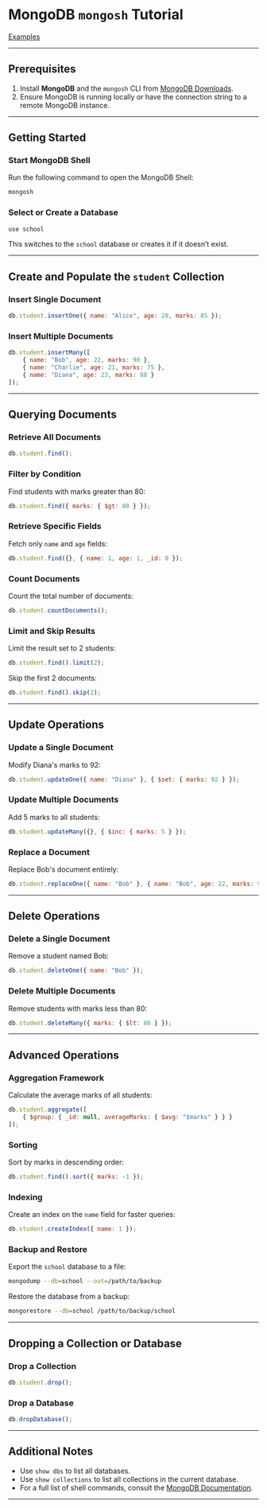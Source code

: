 
# MongoDB `mongosh` Tutorial 

[Examples](https://github.com/ananthakrishnanpta/mongodb-tutorial/edit/main/mongsh-employees.md)

---

## Prerequisites

1. Install **MongoDB** and the `mongosh` CLI from [MongoDB Downloads](https://www.mongodb.com/try/download/shell).
2. Ensure MongoDB is running locally or have the connection string to a remote MongoDB instance.

---

## Getting Started

### Start MongoDB Shell

Run the following command to open the MongoDB Shell:
```bash
mongosh
```

### Select or Create a Database
```javascript
use school
```

This switches to the `school` database or creates it if it doesn’t exist.

---

## Create and Populate the `student` Collection

### Insert Single Document
```javascript
db.student.insertOne({ name: "Alice", age: 20, marks: 85 });
```

### Insert Multiple Documents
```javascript
db.student.insertMany([
    { name: "Bob", age: 22, marks: 90 },
    { name: "Charlie", age: 21, marks: 75 },
    { name: "Diana", age: 23, marks: 88 }
]);
```

---

## Querying Documents

### Retrieve All Documents
```javascript
db.student.find();
```

### Filter by Condition
Find students with marks greater than 80:
```javascript
db.student.find({ marks: { $gt: 80 } });
```

### Retrieve Specific Fields
Fetch only `name` and `age` fields:
```javascript
db.student.find({}, { name: 1, age: 1, _id: 0 });
```

### Count Documents
Count the total number of documents:
```javascript
db.student.countDocuments();
```

### Limit and Skip Results
Limit the result set to 2 students:
```javascript
db.student.find().limit(2);
```
Skip the first 2 documents:
```javascript
db.student.find().skip(2);
```

---

## Update Operations

### Update a Single Document
Modify Diana's marks to 92:
```javascript
db.student.updateOne({ name: "Diana" }, { $set: { marks: 92 } });
```

### Update Multiple Documents
Add 5 marks to all students:
```javascript
db.student.updateMany({}, { $inc: { marks: 5 } });
```

### Replace a Document
Replace Bob's document entirely:
```javascript
db.student.replaceOne({ name: "Bob" }, { name: "Bob", age: 22, marks: 95 });
```

---

## Delete Operations

### Delete a Single Document
Remove a student named Bob:
```javascript
db.student.deleteOne({ name: "Bob" });
```

### Delete Multiple Documents
Remove students with marks less than 80:
```javascript
db.student.deleteMany({ marks: { $lt: 80 } });
```

---

## Advanced Operations

### Aggregation Framework
Calculate the average marks of all students:
```javascript
db.student.aggregate([
    { $group: { _id: null, averageMarks: { $avg: "$marks" } } }
]);
```

### Sorting
Sort by marks in descending order:
```javascript
db.student.find().sort({ marks: -1 });
```

### Indexing
Create an index on the `name` field for faster queries:
```javascript
db.student.createIndex({ name: 1 });
```

### Backup and Restore
Export the `school` database to a file:
```bash
mongodump --db=school --out=/path/to/backup
```
Restore the database from a backup:
```bash
mongorestore --db=school /path/to/backup/school
```

---

## Dropping a Collection or Database

### Drop a Collection
```javascript
db.student.drop();
```

### Drop a Database
```javascript
db.dropDatabase();
```

---

## Additional Notes

- Use `show dbs` to list all databases.
- Use `show collections` to list all collections in the current database.
- For a full list of shell commands, consult the [MongoDB Documentation](https://www.mongodb.com/docs/manual/reference/method/).

---
